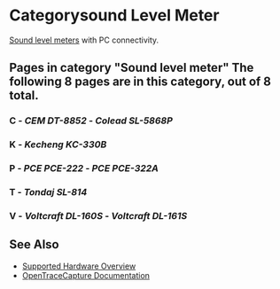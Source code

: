 # Categorysound Level Meter
[Sound level meters](https://en.wikipedia.org/wiki/Sound_level_meter) with PC connectivity.
## Pages in category "Sound level meter" The following 8 pages are in this category, out of 8 total.
### C \- *CEM DT-8852* \- *Colead SL-5868P*
### K \- *Kecheng KC-330B*
### P \- *PCE PCE-222* \- *PCE PCE-322A*
### T \- *Tondaj SL-814*
### V \- *Voltcraft DL-160S* \- *Voltcraft DL-161S*
## See Also
- [Supported Hardware Overview](../supported-hardware.md)
- [OpenTraceCapture Documentation](../../opentracecapture/overview.md)
